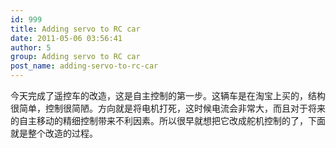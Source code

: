 ```yaml
---
id: 999
title: Adding servo to RC car
date: 2011-05-06 03:56:41
author: 5
group: Adding servo to RC car
post_name: adding-servo-to-rc-car
---
```


今天完成了遥控车的改造，这是自主控制的第一步。这辆车是在淘宝上买的，结构很简单，控制很简陋。方向就是将电机打死，这时候电流会非常大，而且对于将来的自主移动的精细控制带来不利因素。所以很早就想把它改成舵机控制的了，下面就是整个改造的过程。